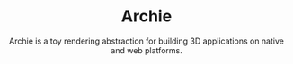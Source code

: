 <div align="center">

# Archie

Archie is a toy rendering abstraction for building 3D applications on native and web platforms.

</div>
